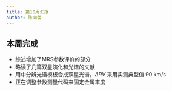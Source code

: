 ```yaml
---
title: 第10周汇报
author: 陈向蕾
---
```


## 本周完成

- 综述增加了MRS参数评价的部分
- 略读了几篇双星演化和光谱的文献
- 用中分辨光谱模板合成双星光谱，$\Delta RV$ 采用实测典型值 90 km/s
- 正在调整参数测量代码来固定金属丰度
